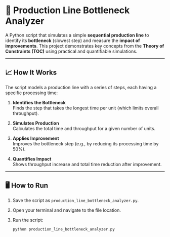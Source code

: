 # 🚧 Production Line Bottleneck Analyzer

A Python script that simulates a simple **sequential production line** to identify its **bottleneck** (slowest step) and measure the **impact of improvements**. This project demonstrates key concepts from the **Theory of Constraints (TOC)** using practical and quantifiable simulations.

---

## 📈 How It Works

The script models a production line with a series of steps, each having a specific processing time:

1. **Identifies the Bottleneck**  
   Finds the step that takes the longest time per unit (which limits overall throughput).

2. **Simulates Production**  
   Calculates the total time and throughput for a given number of units.

3. **Applies Improvement**  
   Improves the bottleneck step (e.g., by reducing its processing time by 50%).

4. **Quantifies Impact**  
   Shows throughput increase and total time reduction after improvement.

---

## 🖥️ How to Run

1. Save the script as `production_line_bottleneck_analyzer.py`.

2. Open your terminal and navigate to the file location.

3. Run the script:

   ```bash
   python production_line_bottleneck_analyzer.py
